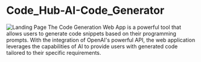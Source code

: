 # Code_Hub-AI-Code_Generator
![Landing Page]([https://github.com/Arya920/Career-Guidnce-AI-bot/blob/main/Chatbot.jpg](https://github.com/Arya920/Code_Hub-AI-Code_Generator/blob/main/CodeHub%20Logo.png))
The Code Generation Web App is a powerful tool that allows users to generate code snippets based on their programming prompts. With the integration of OpenAI's powerful API, the web application leverages the capabilities of AI to provide users with generated code tailored to their specific requirements.
